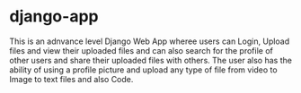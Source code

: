 # django-app
This is an adnvance level Django Web App wheree users can Login, Upload files and view their uploaded files and can also search for the profile of other users and share their uploaded files with others. The user also has the ability of using a profile picture and upload any type of file from video to Image to text files and also Code.
